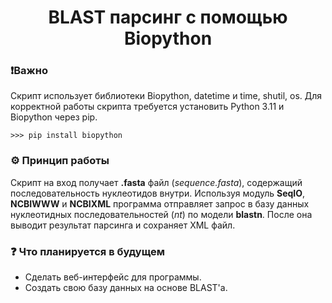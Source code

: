<h1 align='center'> BLAST парсинг с помощью Biopython </h1>

### ❗Важно
Скрипт использует библиотеки Biopython, datetime и time, shutil, os. Для корректной работы скрипта требуется установить Python 3.11 и Biopython через pip. 
```
>>> pip install biopython
```

### ⚙️ Принцип работы

Скрипт на вход получает **.fasta** файл (*sequence.fasta*), содержащий последовательность нуклеотидов внутри. Используя модуль **SeqIO**, **NCBIWWW** и **NCBIXML** программа отправляет запрос в базу данных нуклеотидных последовательностей (*nt*) по модели **blastn**. После она выводит результат парсинга и сохраняет XML файл.

### ❓ Что планируется в будущем

- Сделать веб-интерфейс для программы.
- Создать свою базу данных на основе BLAST'а.

